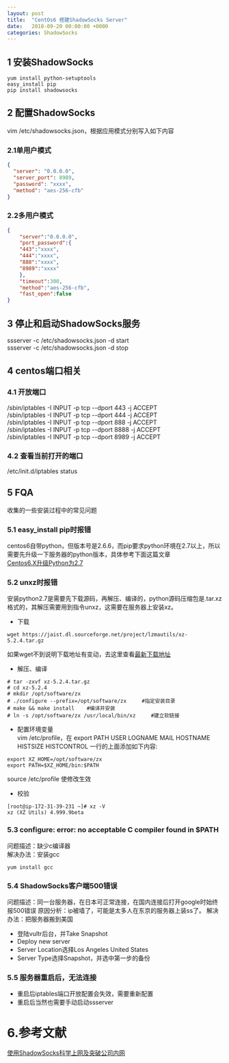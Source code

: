 ```yaml
---
layout: post
title:  "CentOs6 搭建ShadowSocks Server"
date:   2018-09-20 00:00:00 +0000
categories: ShadowSocks
---
```

## 1 安装ShadowSocks
```
yum install python-setuptools
easy_install pip
pip install shadowsocks
```

## 2 配置ShadowSocks    
vim /etc/shadowsocks.json，根据应用模式分别写入如下内容  

### 2.1单用户模式  

```json
{
  "server": "0.0.0.0",
  "server_port": 8989,
  "password": "xxxx",
  "method": "aes-256-cfb"
}
```
### 2.2多用户模式  
```json
{
    "server":"0.0.0.0",
    "port_password":{
    "443":"xxxx",
    "444":"xxxx",
    "888":"xxxx",
    "8989":"xxxx"
    },
    "timeout":300,
    "method":"aes-256-cfb",
    "fast_open":false
}
```

## 3 停止和启动ShadowSocks服务  
ssserver -c /etc/shadowsocks.json -d start   
ssserver -c /etc/shadowsocks.json -d stop  

## 4 centos端口相关
### 4.1 开放端口  
/sbin/iptables -I INPUT -p tcp --dport 443 -j ACCEPT  
/sbin/iptables -I INPUT -p tcp --dport 444 -j ACCEPT  
/sbin/iptables -I INPUT -p tcp --dport 888 -j ACCEPT  
/sbin/iptables -I INPUT -p tcp --dport 8888 -j ACCEPT  
/sbin/iptables -I INPUT -p tcp --dport 8989 -j ACCEPT  

### 4.2 查看当前打开的端口  
/etc/init.d/iptables status  

## 5 FQA
收集的一些安装过程中的常见问题

### 5.1 easy_install pip时报错
centos6自带python，但版本号是2.6.6，而pip要求python环境在2.7以上，所以需要先升级一下服务器的python版本，具体参考下面这篇文章  
[Centos6.X升级Python为2.7](https://kwjp.github.io/centos/2018/09/22/upgrade_python27.html)  

### 5.2 unxz时报错
安装python2.7是需要先下载源码，再解压、编译的，python源码压缩包是.tar.xz格式的，其解压需要用到指令unxz，这需要在服务器上安装xz。  

- 下载
```
wget https://jaist.dl.sourceforge.net/project/lzmautils/xz-5.2.4.tar.gz
```
如果wget不到说明下载地址有变动，去这里查看[最新下载地址](https://sourceforge.net/projects/lzmautils/files/latest/download)  

- 解压、编译
```
# tar -zxvf xz-5.2.4.tar.gz
# cd xz-5.2.4
# mkdir /opt/software/zx
# ./configure --prefix=/opt/software/zx     #指定安装目录
# make && make install    #编译并安装
# ln -s /opt/software/zx /usr/local/bin/xz     #建立软链接
```

- 配置环境变量  
vim /etc/profile，在 export PATH USER LOGNAME MAIL HOSTNAME HISTSIZE HISTCONTROL 一行的上面添加如下内容:
```
export XZ_HOME=/opt/software/zx
export PATH=$XZ_HOME/bin:$PATH
```
source /etc/profile 使修改生效

- 校验
```
[root@ip-172-31-39-231 ~]# xz -V
xz (XZ Utils) 4.999.9beta
```

### 5.3 configure: error: no acceptable C compiler found in $PATH
问题描述：缺少c编译器  
解决办法：安装gcc  
```
yum install gcc
```


### 5.4 ShadowSocks客户端500错误
问题描述：同一台服务器，在日本可正常连接，在国内连接后打开google时始终报500错误
原因分析：ip被墙了，可能是太多人在东京的服务器上装ss了。
解决办法：把服务器搬到美国

 - 登陆vultr后台，并Take Snapshot
 - Deploy new server
 - Server Location选择Los Angeles United States
 - Server Type选择Snapshot，并选中第一步的备份

### 5.5 服务器重启后，无法连接

- 重启后iptables端口开放配置会失效，需要重新配置
- 重启后当然也需要手动启动ssserver

# 6.参考文献  
[使用ShadowSocks科学上网及突破公司内网](http://www.devtalking.com/articles/shadowsocks-guide/)




